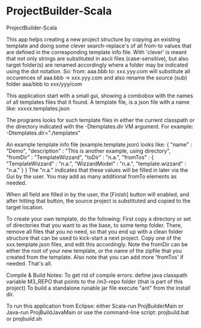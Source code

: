 ProjectBuilder-Scala
====================

ProjectBuilder-Scala


This app helps creating a new project structure by copying an existing template and doing some clever search-replace's 
of all from-to values that are defined in the corresponding template info file. 
With 'clever' is meant that not only strings are substituted in ascii files (case-sensitive), but also target folder(s) are renamed accordingly 
where a folder may be indicated using the dot notation. So:
from: aaa.bbb to: xxx.yyy.com will substitute all occurences of aaa.bbb -> xxx.yyy.com and also rename the source (sub) folder aaa/bbb to xxx/yyy/com

This application start with a small gui, showing a combobox with the names of all templates files that it found.
A template file, is a json file with a name like: 
xxxxx.templates.json

The programs looks for such template files in either the current classpath or the directory indicated  with the -Dtemplates.dir VM argument.
For example: -Dtemplates.dir="./templates"

An example template info file (example.template.json) looks like:
{
  "name"            : "Demo",
  "description"     : "This is another example, using directory",
  "fromDir"         : "TemplateWizzard",
  "toDir"           : "n.a.",
  "fromTos" : {
      "TemplateWizzard"  : "n.a.",
      "WizzardModel"     : "n.a.",
      "template.wizzard" : "n.a."
   }
}
The "n.a." indicates that these values will be filled in later via the Gui by the user.
You may add as many additional fromTo elements as needed.

When all field are filled in by the user, the [Finish] button will enabled, and after hitting that button, the source project is 
substituted and copied to the target location.

To create your own template, do the following:
First copy a directory or set of directories that you want to as the base, to some temp folder.
There, remove all files that you no need, so that you end up with a clean folder structure that can be used to kick-start a next project.
Copy one of the xxx.template.json files, and edit this accordingly. Note the fromDir can be either the root of your new template, 
or the name of the zipfile that you created from the template. Also note that you can add more 'fromTos' if needed.
That's all.

Compile & Build Notes:
To get rid of compile errors: 
define java classpath variable M3_REPO that points to the /m3-repo folder (that is part of this project)
To build a standalone runable jar file execute "ant" from the install dir.

To run this application from Eclipse:
either Scala-run ProjBuilderMain 
or Java-run ProjBuildJavaMain
or use the command-line script: projbuild.bat  or projbuild.sh
 

